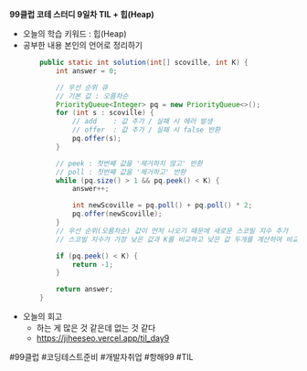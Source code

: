 <b>99클럽 코테 스터디 9일차 TIL + 힙(Heap)</b>

- 오늘의 학습 키워드 : 힙(Heap)
- 공부한 내용 본인의 언어로 정리하기
    ```java
        public static int solution(int[] scoville, int K) {
            int answer = 0;

            // 우선 순위 큐
            // 기본 값 : 오름차순
            PriorityQueue<Integer> pq = new PriorityQueue<>();
            for (int s : scoville) {
                // add    : 값 추가 / 실패 시 에러 발생
                // offer  : 값 추가 / 실패 시 false 반환
                pq.offer(s);
            }

            // peek : 첫번째 값을 '제거하지 않고' 반환
            // poll : 첫번째 값을 '제거하고' 반환
            while (pq.size() > 1 && pq.peek() < K) {
                answer++;

                int newScoville = pq.poll() + pq.poll() * 2;
                pq.offer(newScoville);
            }
            // 우선 순위(오름차순) 값이 먼저 나오기 때문에 새로운 스코빌 지수 추가
            // 스코빌 지수가 가장 낮은 값과 K를 비교하고 낮은 값 두개를 계산하여 비교

            if (pq.peek() < K) {
                return -1;
            }

            return answer;
        }
    ```
- 오늘의 회고
  - 하는 게 많은 것 같은데 없는 것 같다
  - https://jiheeseo.vercel.app/til_day9

#99클럽 #코딩테스트준비 #개발자취업 #항해99 #TIL
